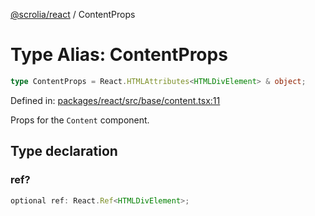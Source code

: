 [@scrolia/react](../README.md) / ContentProps

# Type Alias: ContentProps

```ts
type ContentProps = React.HTMLAttributes<HTMLDivElement> & object;
```

Defined in: [packages/react/src/base/content.tsx:11](https://github.com/alpheus-day/scrolia/blob/a7062c82222b0dcb500e88f7ca3fff69b13a5fcd/packages/react/src/base/content.tsx#L11)

Props for the `Content` component.

## Type declaration

### ref?

```ts
optional ref: React.Ref<HTMLDivElement>;
```
